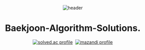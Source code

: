 <div align="center">

  ![header](https://capsule-render.vercel.app/api?type=waving&height=200&text=JaeHeon%20Choi&fontAlign=70&fontAlignY=40&color=gradient&animation=twinkling)

# Baekjoon-Algorithm-Solutions.

<p align="center">
	<a href="https://solved.ac/jh0520" target="_blank"><img src="http://mazassumnida.wtf/api/v2/generate_badge?boj=jh0520" alt="solved.ac profile"/></a>&nbsp
	<a href="https://solved.ac/jh0520" target="_blank"><img src="http://mazandi.herokuapp.com/api?handle=jh0520" alt="mazandi profile"/></a>
</p>

</div>

